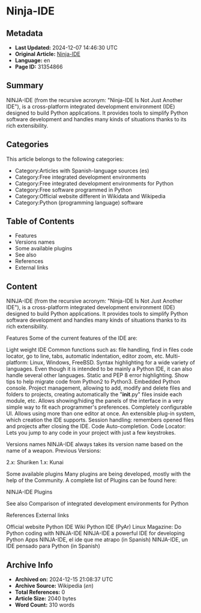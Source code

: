 # Ninja-IDE

## Metadata
- **Last Updated:** 2024-12-07 14:46:30 UTC
- **Original Article:** [Ninja-IDE](https://en.wikipedia.org/wiki/Ninja-IDE)
- **Language:** en
- **Page ID:** 31354866

## Summary
NINJA-IDE (from the recursive acronym: "Ninja-IDE Is Not Just Another IDE"), is a cross-platform integrated development environment (IDE) designed to build Python applications.
It provides tools to simplify Python software development and handles many kinds of situations thanks to its rich extensibility.

## Categories
This article belongs to the following categories:

- Category:Articles with Spanish-language sources (es)
- Category:Free integrated development environments
- Category:Free integrated development environments for Python
- Category:Free software programmed in Python
- Category:Official website different in Wikidata and Wikipedia
- Category:Python (programming language) software

## Table of Contents

- Features
- Versions names
- Some available plugins
- See also
- References
- External links

## Content

NINJA-IDE (from the recursive acronym: "Ninja-IDE Is Not Just Another IDE"), is a cross-platform integrated development environment (IDE) designed to build Python applications.
It provides tools to simplify Python software development and handles many kinds of situations thanks to its rich extensibility.

Features
Some of the current features of the IDE are:

Light weight IDE
Common functions such as: file handling, find in files code locator, go to line, tabs, automatic indentation, editor zoom, etc.
Multi-platform: Linux, Windows, FreeBSD.
Syntax highlighting for a wide variety of languages. Even though it is intended to be mainly a Python IDE, it can also handle several other languages.
Static and PEP 8 error highlighting.
Show tips to help migrate code from Python2 to Python3.
Embedded Python console.
Project management, allowing to add, modify and delete files and folders to projects, creating automatically the "__init__.py" files inside each module, etc.
Allows showing/hiding the panels of the interface in a very simple way to fit each programmer's preferences.
Completely configurable UI.
Allows using more than one editor at once.
An extensible plug-in system, which creation the IDE supports.
Session handling: remembers opened files and projects after closing the IDE.
Code Auto-completion.
Code Locator: Lets you jump to any code in your project with just a few keystrokes.

Versions names
NINJA-IDE always takes its version name based on the name of a weapon.
Previous Versions:

2.x: Shuriken
1.x: Kunai

Some available plugins
Many plugins are being developed, mostly with the help of the Community.
A complete list of Plugins can be found here:

NINJA-IDE Plugins

See also
Comparison of integrated development environments for Python

References
External links

Official website
Python IDE Wiki
Python IDE (PyAr)
Linux Magazine: Do Python coding with NINJA-IDE
NINJA-IDE a powerful IDE for developing Python Apps
NINJA-IDE, el ide que me atrapo (in Spanish)
NINJA-IDE, un IDE pensado para Python (in Spanish)

## Archive Info
- **Archived on:** 2024-12-15 21:08:37 UTC
- **Archive Source:** Wikipedia (_en_)
- **Total References:** 0
- **Article Size:** 2040 bytes
- **Word Count:** 310 words

